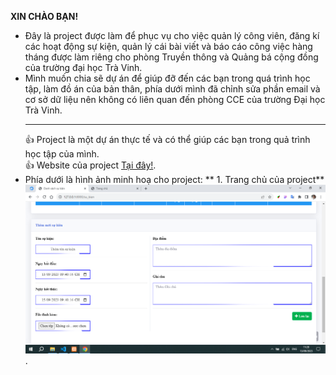 **XIN CHÀO BẠN!**<br>
  - Đây là project được làm để phục vụ cho việc quản lý công viên, đăng kí các hoạt động sự kiện, quản lý cái bài viết và báo cáo công việc hàng tháng được làm riêng cho phòng Truyền thông và Quảng bá cộng đồng của trường đại học Trà Vinh.<br>
  - Mình muốn chia sẽ dự án để giúp đỡ đến các bạn trong quá trình học tập, làm đồ án của bản thân, phía dưới mình đã chỉnh sửa phần email và cơ sở dữ liệu nên không có liên quan đến phòng CCE của trường Đại học Trà Vinh.<hr>
:+1: Project là một dự án thực tế và có thể giúp các bạn trong quả trình học tập của mình.<br>
:+1: Website của project <a href="https://sukientvu.online/event/public/home">Tại đây!</a>.<br>
  - Phía dưới là hình ảnh minh hoạ cho project:
**    1. Trang chủ của project**
    ![feature-image](https://github.com/nhut-py/laravel_phan_mem_cho_tvu/blob/main/img/add_sk.jpg).
